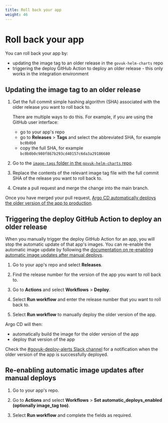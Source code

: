 ```yaml
---
title: Roll back your app
weight: 46
---
```


# Roll back your app

You can roll back your app by:

- updating the image tag to an older release in the `govuk-helm-charts` repo
- triggering the deploy GitHub Action to deploy an older release - this only works in the integration environment

## Updating the image tag to an older release

1. Get the full commit simple hashing algorithm (SHA) associated with the older release you want to roll back to.

    There are multiple ways to do this. For example, if you are using the GitHub user interface:
    - go to your app's repo
    - go to __Releases__ > __Tags__ and select the abbreviated SHA, for example `bc0b0b0`
    - copy the full SHA, for example `bc0b0b0c980f867b293cd40157c6da3a29186680`

1. Go to the [`image-tags` folder in the `govuk-helm-charts` repo](https://github.com/alphagov/govuk-helm-charts/tree/main/charts/app-config/image-tags).

1. Replace the contents of the relevant image tag file with the full commit SHA of the release you want to roll back to.

1. Create a pull request and merge the change into the main branch.

Once you have merged your pull request, [Argo CD automatically deploys the older version of the app to production](/manage-app/access-ci-cd/#deploying-a-release-of-a-gov-uk-app).

## Triggering the deploy GitHub Action to deploy an older release

When you manually trigger the deploy GitHub Action for an app,
you will stop the automatic update of that app's images.
You can re-enable the automatic image update by following the
[documentation on re-enabling automatic image updates after manual deploys](#re-enabling-automatic-image-updates-after-manual-deploys).

1. Go to your app's repo and select __Releases__.

1. Find the release number for the version of the app you want to roll back to.

1. Go to __Actions__ and select __Workflows__ > __Deploy__.

1. Select __Run workflow__ and enter the release number that you want to roll back to.

1. Select __Run workflow__ to manually deploy the older version of the app.

Argo CD will then:

- automatically build the image for the older version of the app
- deploy that version of the app

Check the [#govuk-deploy-alerts Slack channel](https://gds.slack.com/archives/C01EE7US9R6) for a notification when the older version of the app is successfully deployed.

## Re-enabling automatic image updates after manual deploys

1. Go to your app's repo.

1. Go to __Actions__ and select __Workflows__ > __Set automatic_deploys_enabled (optionally image_tag too)__.

1. Select __Run workflow__ and complete the fields as required.
